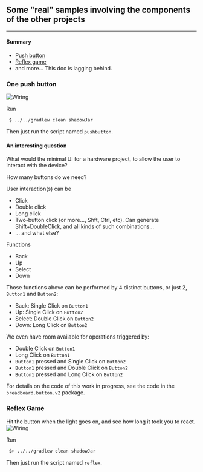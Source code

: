 
## Some "real" samples involving the components of the other projects
---
#### Summary
- [Push button](#one-push-button)
- [Reflex game](#reflex-game)
- and more... This doc is lagging behind.

### One push button
![Wiring](./one.push.button_bb.png)

Run
```bash
 $ ../../gradlew clean shadowJar
```
Then just run the script named `pushbutton`.

#### An interesting question
What would the minimal UI for a hardware project, to allow the user to interact with the device?

How many buttons do we need?

User interaction(s) can be
- Click
- Double click
- Long click
- Two-button click (or more..., Shft, Ctrl, etc). Can generate Shift+DoubleClick, and all kinds of such combinations...
- ... and what else?

Functions
- Back
- Up
- Select
- Down

Those functions above can be performed by 4 distinct buttons, or just 2, `Button1` and `Button2`:
- Back: Single Click on `Button1`
- Up: Single Click on `Button2`
- Select: Double Click on `Button2`
- Down: Long Click on `Button2`

We even have room available for operations triggered by:
- Double Click on `Button1`
- Long Click on `Button1`
- `Button1` pressed and Single Click on `Button2`
- `Button1` pressed and Double Click on `Button2`
- `Button1` pressed and Long Click on `Button2`

For details on the code of this work in progress, see the code in the `breadboard.button.v2` package.

### Reflex Game
Hit the button when the light goes on, and see how long it took you to react.
![Wiring](./reflex.game_bb.png)

Run
```bash
 $> ../../gradlew clean shadowJar
```
Then just run the script named `reflex`.

